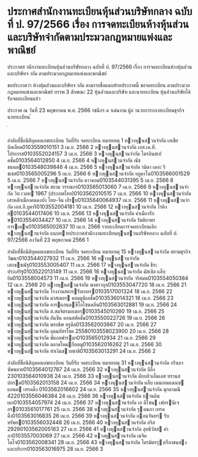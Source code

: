 
# ประกาศสำนักงานทะเบียนหุ้นส่วนบริษัทกลาง ฉบับที่ ป. 97/2566 เรื่อง การจดทะเบียนห้างหุ้นส่วนและบริษัทจำกัดตามประมวลกฎหมายแพ่งและพาณิชย์
      
      

      
      

  
 
 
ประกาศส านักงานทะเบียนหุ้นส่วนบริษัทกลาง 
ฉบับที่  ป.  97/2566 
เรื่อง   การจดทะเบียนห้างหุ้นส่วนและบริษัทจ ากัด 
ตามประมวลกฎหมายแพ่งและพาณิชย์ 
 
 
ขอประกาศว่า  ห้างหุ้นส่วนและบริษัทจ ากัด  ตามรายชื่อแนบท้ายประกาศนี้  ขอจดทะเบียน 
ตามประมวลกฎหมายแพ่งและพาณิชย์  บรรพ  3  ลักษณะ  22  หุ้นส่วนและบริษัท  และนายทะเบียน 
หุ้นส่วนบริษัทได้รับจดทะเบียนแล้ว 
 
ประกาศ  ณ  วันที่  23  พฤษภาคม  พ.ศ.  2566 
รชนีกร  ด าเด่นงาม 
ผู้อ านวยการกองทะเบียนธุรกิจ 
นายทะเบียน 
้
 
่
 

ลําดับที่ชื่อนิติบุคคลเลขทะเบียน
วันที่รับ
 จดทะเบียน
หมายเหตุ
1 หางหุนสวนจํากัด เอเชีย บิลเลียด0103559010151 3 เม.ย. 2566
2 หางหุนสวนจํากัด เอส.เค.ที. โปรเกรส0103552024157 3 เม.ย. 2566
3 หางหุนสวนจํากัด ไตรอินสเปคชั่น0103564012850 4 เม.ย. 2566
4 หางหุนสวนจํากัด ณัชชนนต0103548039846 4 เม.ย. 2566
5 หางหุนสวนจํากัด รมิดา เดอะ ริชเชส0103565005296 5 เม.ย. 2566
6 หางหุนสวนจํากัด บลูคาโน0103566001529 5 เม.ย. 2566
7 หางหุนสวนจํากัด ดาวคอม0103544031395 5 เม.ย. 2566
8 หางหุนสวนจํากัด สยาม วรรณกร0103565013060 7 เม.ย. 2566
9 หางหุนสวนจํากัด วิท เวลท 1967 (ประเทศไทย)0103562010515 7 เม.ย. 2566
10 หางหุนสวนจํากัด เสาหลักเมืองคนดงบัง ไทย-จีน เฮิรบ01035640064937 เม.ย. 2566
11 หางหุนสวนจํากัด เอส.อี.บูคารี0103552004181 10 เม.ย. 2566
12 หางหุนสวนจํากัด ไรคิงส0103544017406 10 เม.ย. 2566
13 หางหุนสวนจํากัด คําเมืองรักษ0103554034427 10 เม.ย. 2566
14 หางหุนสวนจํากัด รัตติยาพร การเดน0103565002637 10 เม.ย. 2566
รายละเอียดการจดทะเบียนเลิกหางหุนสวนจํากัด
แนบทายประกาศสํานักงานทะเบียนหุนสวนบริษัทกลาง ฉบับที่ ป. 97/2566 ลงวันที่ 23 พฤษภาคม 2566
1

ลําดับที่ชื่อนิติบุคคลเลขทะเบียน
วันที่รับ
 จดทะเบียน
หมายเหตุ
15 หางหุนสวนจํากัด สยามธุรกิจวัฒนา0103544027932 11 เม.ย. 2566
16 หางหุนสวนจํากัด เสกขชณัฐ0103553005407 11 เม.ย. 2566
17 หางหุนสวนจํากัด ธีระประเสริฐ0103522013149 11 เม.ย. 2566
18 หางหุนสวนจํากัด มัสเซิล แล็บ ยิม0103558004573 11 เม.ย. 2566
19 หางหุนสวนจํากัด วริศมน0103554050384 12 เม.ย. 2566
20 หางหุนสวนจํากัด พงศาวกุล0103553047720 18 เม.ย. 2566
21 หางหุนสวนจํากัด โรงงานสตารรับเบอร0103517001324 18 เม.ย. 2566
22 หางหุนสวนจํากัด มาสเตอร คอมมูนิเคชั่น0103536014321 18 เม.ย. 2566
23 หางหุนสวนจํากัด อารแอนดซีโอโซนคลีน0103563012881 19 เม.ย. 2566
24 หางหุนสวนจํากัด ส.สมจิตรมอเตอร0103545010260 19 เม.ย. 2566
25 หางหุนสวนจํากัด อันซีน คอนสตัคชั่น0103550022726 19 เม.ย. 2566
26 หางหุนสวนจํากัด พรอธิษ ทรูดีล0133562003667 20 เม.ย. 2566
27 หางหุนสวนจํากัด อุดมภัทรโชค 25580103558023900 20 เม.ย. 2566
28 หางหุนสวนจํากัด พีแอลฟารมา0103565012934 21 เม.ย. 2566
29 หางหุนสวนจํากัด ตลาดใหมกีบหมู0103562016262 21 เม.ย. 2566
30 หางหุนสวนจํากัด ทําเงินชวยชาติ0103563013291 24 เม.ย. 2566
2

ลําดับที่ชื่อนิติบุคคลเลขทะเบียน
วันที่รับ
 จดทะเบียน
หมายเหตุ
31 หางหุนสวนจํากัด กรินยา ซัพพลาย0103564012787 24 เม.ย. 2566
32 หางหุนสวนจํากัด บีอิ้ง 230103564010938 24 เม.ย. 2566
33 หางหุนสวนจํากัด ดับบลิวเอ็นเอส ทรานสปอรต0103562013158 24 เม.ย. 2566
34 หางหุนสวนจํากัด แล็บ เมนเทนแนนซ แอนด เทรดดิ้ง   0103562016602 24 เม.ย. 2566
35 หางหุนสวนจํากัด มุกดามณี 4220103556046384 24 เม.ย. 2566
36 หางหุนสวนจํากัด บานดินเผา0103554057974 24 เม.ย. 2566
37 หางหุนสวนจํากัด เอ ดีไซน เฟอรนิเจอร0103561017761 25 เม.ย. 2566
38 หางหุนสวนจํากัด รุงณภา เทรดดิ้ง0103563016835 26 เม.ย. 2566
39 หางหุนสวนจํากัด ออนจันทร รับทรัพย0103556032448 26 เม.ย. 2566
40 หางหุนสวนจํากัด อริส 29290103562005163 27 เม.ย. 2566
41 หางหุนสวนจํากัด สุทธิวัสส คําภา0103557003069 27 เม.ย. 2566
42 หางหุนสวนจํากัด เมจิค โดโจ0103562008341 28 เม.ย. 2566
43 หางหุนสวนจํากัด ไตรมิตรรุงเรืองขนสงและบริการ0103563016975 28 เม.ย. 2566
3